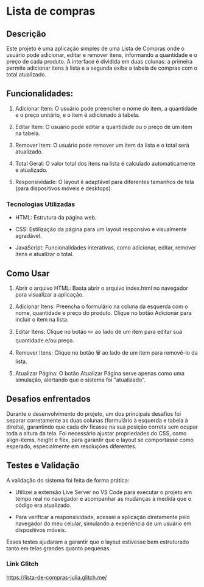 # Lista de compras

## **Descrição**
Este projeto é uma aplicação simples de uma Lista de Compras onde o usuário pode adicionar, editar e remover itens, informando a quantidade e o preço de cada produto. A interface é dividida em duas colunas: a primeira permite adicionar itens à lista e a segunda exibe a tabela de compras com o total atualizado.

## **Funcionalidades:**
1. Adicionar Item: O usuário pode preencher o nome do item, a quantidade e o preço unitário, e o item é adicionado à tabela.

2. Editar Item: O usuário pode editar a quantidade ou o preço de um item na tabela.

3. Remover Item: O usuário pode remover um item da lista e o total será atualizado.

4. Total Geral: O valor total dos itens na lista é calculado automaticamente e atualizado.

5. Responsividade: O layout é adaptável para diferentes tamanhos de tela (para dispositivos móveis e desktops).

### **Tecnologias Utilizadas**
- HTML: Estrutura da página web.

- CSS: Estilização da página para um layout responsivo e visualmente agradável.

- JavaScript: Funcionalidades interativas, como adicionar, editar, remover itens e atualizar o total.

## **Como Usar**
1. Abrir o arquivo HTML: Basta abrir o arquivo index.html no navegador para visualizar a aplicação.

2. Adicionar Itens: Preencha o formulário na coluna da esquerda com o nome, quantidade e preço do produto. Clique no botão Adicionar para incluir o item na lista.

3. Editar Itens: Clique no botão ✏️ ao lado de um item para editar sua quantidade e/ou preço.

4. Remover Itens: Clique no botão 🗑️ ao lado de um item para removê-lo da lista.

5. Atualizar Página: O botão Atualizar Página serve apenas como uma simulação, alertando que o sistema foi "atualizado".

## **Desafios enfrentados**
Durante o desenvolvimento do projeto, um dos principais desafios foi separar corretamente as duas colunas (formulário à esquerda e tabela à direita), garantindo que cada div ficasse na sua posição correta sem ocupar toda a altura da tela. Foi necessário ajustar propriedades do CSS, como align-items, height e flex, para garantir que o layout se comportasse como esperado, especialmente em resoluções diferentes.

## **Testes e Validação**
A validação do sistema foi feita de forma prática:

- Utilizei a extensão Live Server no VS Code para executar o projeto em tempo real no navegador e acompanhar as mudanças à medida que o código era atualizado.

- Para verificar a responsividade, acessei a aplicação diretamente pelo navegador do meu celular, simulando a experiência de um usuário em dispositivos móveis.

Esses testes ajudaram a garantir que o layout estivesse bem estruturado tanto em telas grandes quanto pequenas.

### **Link Glitch**
https://lista-de-compras-julia.glitch.me/
